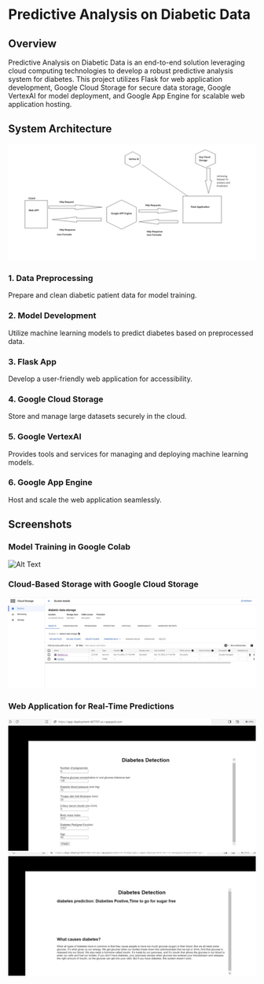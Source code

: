 # Predictive Analysis on Diabetic Data

## Overview
Predictive Analysis on Diabetic Data is an end-to-end solution leveraging cloud computing technologies to develop a robust predictive analysis system for diabetes. This project utilizes Flask for web application development, Google Cloud Storage for secure data storage, Google VertexAI for model deployment, and Google App Engine for scalable web application hosting.

## System Architecture
![Alt Text](/System%20Architecture.jpeg)

### 1. Data Preprocessing
Prepare and clean diabetic patient data for model training.
### 2. Model Development
Utilize machine learning models to predict diabetes based on preprocessed data.
### 3. Flask App
Develop a user-friendly web application for accessibility.
### 4. Google Cloud Storage
Store and manage large datasets securely in the cloud.
### 5. Google VertexAI
Provides tools and services for managing and deploying machine learning models.
### 6. Google App Engine
Host and scale the web application seamlessly.

## Screenshots
### Model Training in Google Colab
![Alt Text](/Model%Training.jpeg)
### Cloud-Based Storage with Google Cloud Storage
![Alt Text](/storage.jpeg)
### Web Application for Real-Time Predictions
![Alt Text](/Web.jpeg)
![Alt Text](/Out.jpeg)









